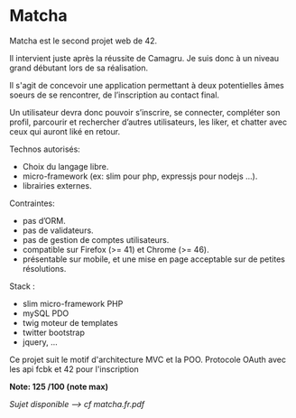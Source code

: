 <h1>Matcha</h1>

Matcha est le second projet web de 42.

Il intervient juste après la réussite de Camagru. Je suis donc à un niveau grand débutant lors de sa réalisation.

Il s'agit de concevoir une application permettant à deux potentielles âmes soeurs de se rencontrer, de l’inscription au contact final.

Un utilisateur devra donc pouvoir s’inscrire, se connecter, compléter son profil, parcourir et rechercher d’autres utilisateurs, les liker, et chatter avec ceux qui auront liké en retour.

Technos autorisés:
  - Choix du langage libre.
  - micro-framework (ex: slim pour php, expressjs pour nodejs ...). 
  - librairies externes.

Contraintes:
  - pas d’ORM.
  - pas de validateurs.
  - pas de gestion de comptes utilisateurs.
  - compatible sur Firefox (>= 41) et Chrome (>= 46).
  - présentable sur mobile, et une mise en page acceptable sur de petites résolutions.

Stack :
  - slim micro-framework PHP
  - mySQL PDO
  - twig moteur de templates
  - twitter bootstrap
  - jquery, ...

Ce projet suit le motif d'architecture MVC et la POO. Protocole OAuth avec les api fcbk et 42 pour l'inscription

__Note: 125 /100 (note max)__

*Sujet disponible --> cf matcha.fr.pdf*